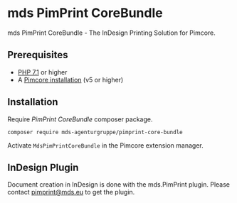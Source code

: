 # mds PimPrint CoreBundle
mds PimPrint CoreBundle - The InDesign Printing Solution for Pimcore.

## Prerequisites
- [PHP 7.1](https://secure.php.net/) or higher
- A [Pimcore installation](https://github.com/pimcore/pimcore) (v5 or higher)

## Installation
Require _PimPrint CoreBundle_ composer package.
```
composer require mds-agenturgruppe/pimprint-core-bundle
```
Activate `MdsPimPrintCoreBundle` in the Pimcore extension manager.

## InDesign Plugin
Document creation in InDesign is done with the mds.PimPrint plugin. Please contact [pimprint@mds.eu](mailto:pimprint@mds.eu) to get the plugin.



